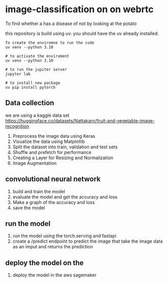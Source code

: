 #  image-classification on on  webrtc

To find whether a  has a disease of  not by looking at the potato

this repository is build using uv. you should have the uv already installed.

```
To create the enviromne to run the code
uv venv --python 3.10

# to activate the enviroment
uv venv --python 3.10

# to run the jupiter server
jupyter lab

# to install new package
uv pip install pytorch
```




## Data collection

we are using a kaggle data set https://huggingface.co/datasets/Nattakarn/fruit-and-vegetable-image-recognition

1. Preprocess the image data using Keras
2. Visualize the data using Matplotlib
3. Split the dataset into train, validation and test sets
4. Shuffle and prefetch for performance
5. Creating a Layer for Resizing and Normalization
6. Image Augmentation


## convolutional neural network

1. build and train the model
2. evaluate the model and get the accuracy and loss
3. Make a graph of the accuracy and loss
4. save the model

<!-- I will complete this model today -->

## run the model
1. run the model using the torch.serving and fastapi
2. create a /predict endpoint to predict the image that take the image data as an imput and returns the prediction

## deploy the model on the 
1. deploy the model in the aws sagemaker






